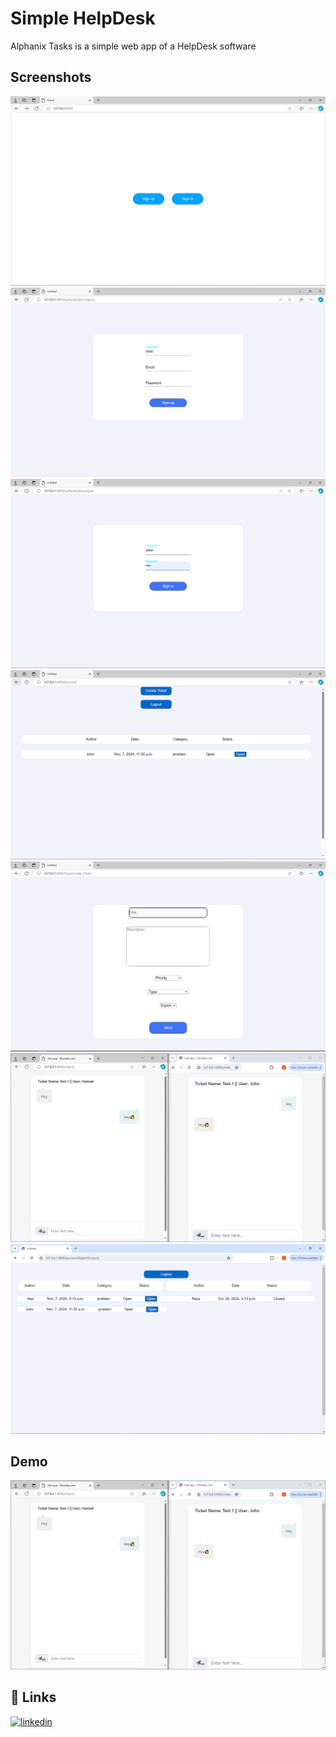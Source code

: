 # Simple HelpDesk

Alphanix Tasks is a simple web app of a HelpDesk software


## Screenshots

![App Screenshot](https://github.com/AlirezaARBAlpha/SimpleHelpDesk/blob/main/Assets/1.PNG)
![App Screenshot](https://github.com/AlirezaARBAlpha/SimpleHelpDesk/blob/main/Assets/2.PNG)
![App Screenshot](https://github.com/AlirezaARBAlpha/SimpleHelpDesk/blob/main/Assets/6.PNG)
![App Screenshot](https://github.com/AlirezaARBAlpha/SimpleHelpDesk/blob/main/Assets/3.PNG)
![App Screenshot](https://github.com/AlirezaARBAlpha/SimpleHelpDesk/blob/main/Assets/4.PNG)
![App Screenshot](https://github.com/AlirezaARBAlpha/SimpleHelpDesk/blob/main/Assets/5.png)
![App Screenshot](https://github.com/AlirezaARBAlpha/SimpleHelpDesk/blob/main/Assets/1_5.png)

## Demo

[![Watch the video](https://github.com/AlirezaARBAlpha/SimpleHelpDesk/blob/main/Assets/5.png)](https://github.com/AlirezaARBAlpha/SimpleHelpDesk/blob/main/Assets/1.mp4)
## 🔗 Links
[![linkedin](https://img.shields.io/badge/linkedin-0A66C2?style=for-the-badge&logo=linkedin&logoColor=white)](https://www.linkedin.com/in/alireza-borzouei)

